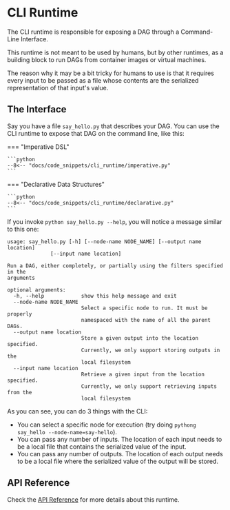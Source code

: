 # CLI Runtime

The CLI runtime is responsible for exposing a DAG through a Command-Line Interface.

This runtime is not meant to be used by humans, but by other runtimes, as a building block to run DAGs from container images or virtual machines.

The reason why it may be a bit tricky for humans to use is that it requires every input to be passed as a file whose contents are the serialized representation of that input's value.


## The Interface

Say you have a file `say_hello.py` that describes your DAG. You can use the CLI runtime to expose that DAG on the command line, like this:


=== "Imperative DSL"

    ```python
    --8<-- "docs/code_snippets/cli_runtime/imperative.py"
    ```

=== "Declarative Data Structures"

    ```python
    --8<-- "docs/code_snippets/cli_runtime/declarative.py"
    ```


If you invoke `python say_hello.py --help`, you will notice a message similar to this one:

```
usage: say_hello.py [-h] [--node-name NODE_NAME] [--output name location]
              [--input name location]

Run a DAG, either completely, or partially using the filters specified in the
arguments

optional arguments:
  -h, --help            show this help message and exit
  --node-name NODE_NAME
                        Select a specific node to run. It must be properly
                        namespaced with the name of all the parent DAGs.
  --output name location
                        Store a given output into the location specified.
                        Currently, we only support storing outputs in the
                        local filesystem
  --input name location
                        Retrieve a given input from the location specified.
                        Currently, we only support retrieving inputs from the
                        local filesystem
```


As you can see, you can do 3 things with the CLI:

- You can select a specific node for execution (try doing `pythong say_hello --node-name=say-hello`).
- You can pass any number of inputs. The location of each input needs to be a local file that contains the serialized value of the input.
- You can pass any number of outputs. The location of each output needs to be a local file where the serialized value of the output will be stored.


## API Reference

Check the [API Reference](../../api/runtime-cli.md) for more details about this runtime.
